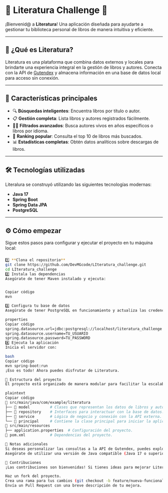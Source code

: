 # 📖 Literatura Challenge 📖    
¡Bienvenid@ a **Literatura**! Una aplicación diseñada para ayudarte a gestionar tu biblioteca personal de libros de manera intuitiva y eficiente.

---

## 🎯 **¿Qué es Literatura?**  
Literatura es una plataforma que combina datos externos y locales para brindarte una experiencia integral en la gestión de libros y autores. Conecta con la API de [Gutendex](https://gutendex.com/) y almacena información en una base de datos local para acceso sin conexión.

---

## 🚀 **Características principales**  
- 🔍 **Búsquedas inteligentes**: Encuentra libros por título o autor.  
- 📋 **Gestión completa**: Lista libros y autores registrados fácilmente.  
- 👨‍🎨 **Filtrados avanzados**: Busca autores vivos en años específicos o libros por idioma.  
- 🌟 **Ranking popular**: Consulta el top 10 de libros más buscados.  
- 📊 **Estadísticas completas**: Obtén datos analíticos sobre descargas de libros.  

---

## 🛠️ **Tecnologías utilizadas**  
Literalura se construyó utilizando las siguientes tecnologías modernas:  
- **Java 17**  
- **Spring Boot**  
- **Spring Data JPA**  
- **PostgreSQL**  

---

## ⚙️ **Cómo empezar**  
Sigue estos pasos para configurar y ejecutar el proyecto en tu máquina local:  

### 
```bash
1️⃣ **Clona el repositorio**  
git clone https://github.com/DevMGcode/LIteratura_challenge.git
cd LIteratura_challenge
2️⃣ Instala las dependencias
Asegúrate de tener Maven instalado y ejecuta:


Copiar código
mvn 

3️⃣ Configura tu base de datos
Asegúrate de tener PostgreSQL en funcionamiento y actualiza las credenciales en src/main/resources/application.properties:

properties
Copiar código
spring.datasource.url=jdbc:postgresql://localhost/literatura_challenge
spring.datasource.username=TU_USUARIO
spring.datasource.password=TU_PASSWORD
4️⃣ Ejecuta la aplicación
Inicia el servidor con:

bash
Copiar código
mvn spring-boot:run
¡Eso es todo! Ahora puedes disfrutar de Literatura.

📂 Estructura del proyecto
El proyecto está organizado de manera modular para facilitar la escalabilidad:

plaintext
Copiar código
📁 src/main/java/com/example/literatura
├── 📂 model         # Clases que representan los datos de libros y autores.
├── 📂 repository    # Interfaces para interactuar con la base de datos.
├── 📂 service       # Lógica de negocio y conexión con la API externa.
└── 📂 principal     # Contiene la clase principal para iniciar la aplicación.
📁 src/main/resources
├── application.properties  # Configuración del proyecto.
📄 pom.xml           # Dependencias del proyecto.

📝 Notas adicionales
Si deseas personalizar las consultas a la API de Gutendex, puedes explorar su documentación oficial.
Asegúrate de utilizar una versión de Java compatible (Java 17 o superior).

👥 Contribuciones
¡Las contribuciones son bienvenidas! Si tienes ideas para mejorar Literatura:

Haz un fork del proyecto.
Crea una rama para tus cambios (git checkout -b feature/nueva-funcionalidad).
Envía un Pull Request con una breve descripción de tu mejora.

